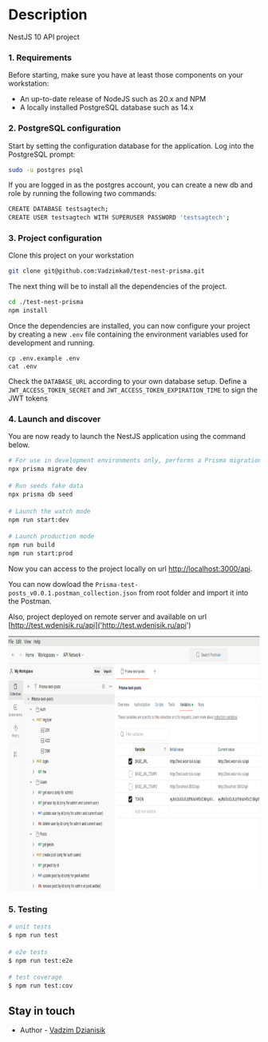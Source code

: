 # Description

NestJS 10 API project

### 1. Requirements

Before starting, make sure you have at least those components on your workstation:

- An up-to-date release of NodeJS such as 20.x and NPM
- A locally installed PostgreSQL database such as 14.x

### 2. PostgreSQL configuration

Start by setting the configuration database for the application.
Log into the PostgreSQL prompt:

```sh
sudo -u postgres psql
```

If you are logged in as the postgres account, you can create a new db and role by running the following two commands:

```sh
CREATE DATABASE testsagtech;
CREATE USER testsagtech WITH SUPERUSER PASSWORD 'testsagtech';
```

### 3. Project configuration

Clone this project on your workstation

```sh
git clone git@github.com:Vadzimka0/test-nest-prisma.git
```

The next thing will be to install all the dependencies of the project.

```sh
cd ./test-nest-prisma
npm install
```

Once the dependencies are installed, you can now configure your project by creating a new `.env` file containing the environment variables used for development and running.

```
cp .env.example .env
cat .env
```

Check the `DATABASE_URL` according to your own database setup.
Define a `JWT_ACCESS_TOKEN_SECRET` and `JWT_ACCESS_TOKEN_EXPIRATION_TIME` to sign the JWT tokens

### 4. Launch and discover

You are now ready to launch the NestJS application using the command below.

```sh
# For use in development environments only, performs a Prisma migration
npx prisma migrate dev

# Run seeds fake data
npx prisma db seed

# Launch the watch mode
npm run start:dev

# Launch production mode
npm run build
npm run start:prod
```

Now you can access to the project locally on url [http://localhost:3000/api]('http://localhost:3000/api').

You can now dowload the `Prisma-test-posts_v0.0.1.postman_collection.json` from root folder and import it into the Postman.

Also, project deployed on remote server and available on url [http://test.wdenisik.ru/api]('http://test.wdenisik.ru/api')

<img src="PCScreenshot.png" alt="postman" width="900" height="510">

### 5. Testing

```bash
# unit tests
$ npm run test

# e2e tests
$ npm run test:e2e

# test coverage
$ npm run test:cov
```

## Stay in touch

- Author - [Vadzim Dzianisik](https://www.linkedin.com/in/vadzim-dzianisik/)
